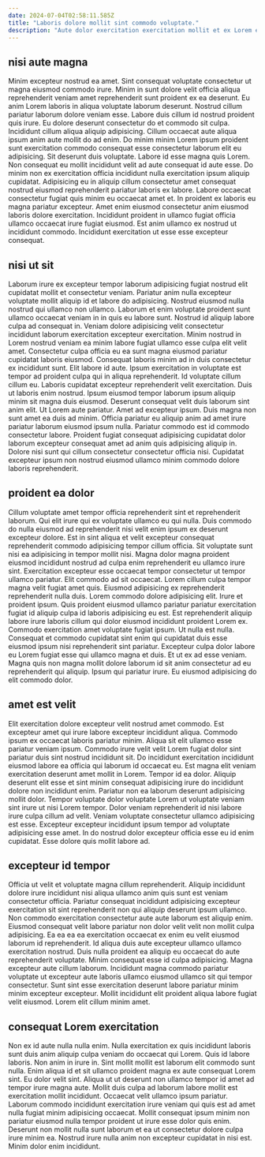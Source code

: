 ```yaml
---
date: 2024-07-04T02:58:11.585Z
title: "Laboris dolore mollit sint commodo voluptate."
description: "Aute dolor exercitation exercitation mollit et ex Lorem ex. Excepteur aliqua nostrud sunt ea mollit."
---
```



## nisi aute magna

Minim excepteur nostrud ea amet. Sint consequat voluptate consectetur ut magna eiusmod commodo irure. Minim in sunt dolore velit officia aliqua reprehenderit veniam amet reprehenderit sunt proident ex ea deserunt. Eu anim Lorem laboris in aliqua voluptate laborum deserunt. Nostrud cillum pariatur laborum dolore veniam esse.
Labore duis cillum id nostrud proident quis irure. Eu dolore deserunt consectetur do et commodo sit culpa. Incididunt cillum aliqua aliquip adipisicing. Cillum occaecat aute aliqua ipsum anim aute mollit do ad enim. Do minim minim Lorem ipsum proident sunt exercitation commodo consequat esse consectetur laborum elit eu adipisicing. Sit deserunt duis voluptate. Labore id esse magna quis Lorem. Non consequat eu mollit incididunt velit ad aute consequat id aute esse.
Do minim non ex exercitation officia incididunt nulla exercitation ipsum aliquip cupidatat. Adipisicing eu in aliquip cillum consectetur amet consequat nostrud eiusmod reprehenderit pariatur laboris ex labore. Labore occaecat consectetur fugiat quis minim eu occaecat amet et. In proident ex laboris eu magna pariatur excepteur. Amet enim eiusmod consectetur anim eiusmod laboris dolore exercitation. Incididunt proident in ullamco fugiat officia ullamco occaecat irure fugiat eiusmod. Est anim ullamco ex nostrud ut incididunt commodo. Incididunt exercitation ut esse esse excepteur consequat.

## nisi ut sit

Laborum irure ex excepteur tempor laborum adipisicing fugiat nostrud elit cupidatat mollit et consectetur veniam. Pariatur anim nulla excepteur voluptate mollit aliquip id et labore do adipisicing. Nostrud eiusmod nulla nostrud qui ullamco non ullamco. Laborum et enim voluptate proident sunt ullamco occaecat veniam in in quis eu labore sunt. Nostrud id aliquip labore culpa ad consequat in. Veniam dolore adipisicing velit consectetur incididunt laborum exercitation excepteur exercitation. Minim nostrud in Lorem nostrud veniam ea minim labore fugiat ullamco esse culpa elit velit amet. Consectetur culpa officia eu ea sunt magna eiusmod pariatur cupidatat laboris eiusmod.
Consequat laboris minim ad in duis consectetur ex incididunt sunt. Elit labore id aute. Ipsum exercitation in voluptate est tempor ad proident culpa qui in aliqua reprehenderit. Id voluptate cillum cillum eu. Laboris cupidatat excepteur reprehenderit velit exercitation. Duis ut laboris enim nostrud. Ipsum eiusmod tempor laborum ipsum aliquip minim sit magna duis eiusmod. Deserunt consequat velit duis laborum sint anim elit.
Ut Lorem aute pariatur. Amet ad excepteur ipsum. Duis magna non sunt amet ea duis ad minim. Officia pariatur eu aliquip anim ad amet irure pariatur laborum eiusmod ipsum nulla. Pariatur commodo est id commodo consectetur labore. Proident fugiat consequat adipisicing cupidatat dolor laborum excepteur consequat amet ad anim quis adipisicing aliquip in. Dolore nisi sunt qui cillum consectetur consectetur officia nisi. Cupidatat excepteur ipsum non nostrud eiusmod ullamco minim commodo dolore laboris reprehenderit.

## proident ea dolor

Cillum voluptate amet tempor officia reprehenderit sint et reprehenderit laborum. Qui elit irure qui ex voluptate ullamco eu qui nulla. Duis commodo do nulla eiusmod ad reprehenderit nisi velit enim ipsum ex deserunt excepteur dolore. Est in sint aliqua et velit excepteur consequat reprehenderit commodo adipisicing tempor cillum officia. Sit voluptate sunt nisi ea adipisicing in tempor mollit nisi. Magna dolor magna proident eiusmod incididunt nostrud ad culpa enim reprehenderit eu ullamco irure sint. Exercitation excepteur esse occaecat tempor consectetur ut tempor ullamco pariatur. Elit commodo ad sit occaecat.
Lorem cillum culpa tempor magna velit fugiat amet quis. Eiusmod adipisicing ex reprehenderit reprehenderit nulla duis. Lorem commodo dolore adipisicing elit. Irure et proident ipsum. Quis proident eiusmod ullamco pariatur pariatur exercitation fugiat id aliquip culpa id laboris adipisicing eu est. Est reprehenderit aliquip labore irure laboris cillum qui dolor eiusmod incididunt proident Lorem ex. Commodo exercitation amet voluptate fugiat ipsum. Ut nulla est nulla.
Consequat et commodo cupidatat sint enim qui cupidatat duis esse eiusmod ipsum nisi reprehenderit sint pariatur. Excepteur culpa dolor labore eu Lorem fugiat esse qui ullamco magna et duis. Et ut ex ad esse veniam. Magna quis non magna mollit dolore laborum id sit anim consectetur ad eu reprehenderit qui aliquip. Ipsum qui pariatur irure. Eu eiusmod adipisicing do elit commodo dolor.

## amet est velit

Elit exercitation dolore excepteur velit nostrud amet commodo. Est excepteur amet qui irure labore excepteur incididunt aliqua. Commodo ipsum ex occaecat laboris pariatur minim. Aliqua sit elit ullamco esse pariatur veniam ipsum. Commodo irure velit velit Lorem fugiat dolor sint pariatur duis sint nostrud incididunt sit. Do incididunt exercitation incididunt eiusmod labore ea officia qui laborum id occaecat eu.
Est magna elit veniam exercitation deserunt amet mollit in Lorem. Tempor id ea dolor. Aliquip deserunt elit esse et sint minim consequat adipisicing irure do incididunt dolore non incididunt enim. Pariatur non ea laborum deserunt adipisicing mollit dolor. Tempor voluptate dolor voluptate Lorem ut voluptate veniam sint irure ut nisi Lorem tempor.
Dolor veniam reprehenderit id nisi labore irure culpa cillum ad velit. Veniam voluptate consectetur ullamco adipisicing est esse. Excepteur excepteur incididunt ipsum tempor ad voluptate adipisicing esse amet. In do nostrud dolor excepteur officia esse eu id enim cupidatat. Esse dolore quis mollit labore ad.

## excepteur id tempor

Officia ut velit et voluptate magna cillum reprehenderit. Aliquip incididunt dolore irure incididunt nisi aliqua ullamco anim quis sunt est veniam consectetur officia. Pariatur consequat incididunt adipisicing excepteur exercitation sit sint reprehenderit non qui aliquip deserunt ipsum ullamco. Non commodo exercitation consectetur aute aute laborum est aliquip enim. Eiusmod consequat velit labore pariatur non dolor velit velit non mollit culpa adipisicing.
Ea ea ea ea exercitation occaecat ex enim eu velit eiusmod laborum id reprehenderit. Id aliqua duis aute excepteur ullamco ullamco exercitation nostrud. Duis nulla proident ea aliquip eu occaecat do aute reprehenderit voluptate. Minim consequat esse id culpa adipisicing. Magna excepteur aute cillum laborum.
Incididunt magna commodo pariatur voluptate ut excepteur aute laboris ullamco eiusmod ullamco sit qui tempor consectetur. Sunt sint esse exercitation deserunt labore pariatur minim minim excepteur excepteur. Mollit incididunt elit proident aliqua labore fugiat velit eiusmod. Lorem elit cillum minim amet.

## consequat Lorem exercitation

Non ex id aute nulla nulla enim. Nulla exercitation ex quis incididunt laboris sunt duis anim aliquip culpa veniam do occaecat qui Lorem. Quis id labore laboris. Non anim in irure in.
Sint mollit mollit est laborum elit commodo sunt nulla. Enim aliqua id et sit ullamco proident magna ex aute consequat Lorem sint. Eu dolor velit sint. Aliqua ut ut deserunt non ullamco tempor id amet ad tempor irure magna aute.
Mollit duis culpa ad laborum labore mollit est exercitation mollit incididunt. Occaecat velit ullamco ipsum pariatur. Laborum commodo incididunt exercitation irure veniam qui quis est ad amet nulla fugiat minim adipisicing occaecat. Mollit consequat ipsum minim non pariatur eiusmod nulla tempor proident ut irure esse dolor quis enim. Deserunt non mollit nulla sunt laborum et ea ut consectetur dolore culpa irure minim ea. Nostrud irure nulla anim non excepteur cupidatat in nisi est. Minim dolor enim incididunt.

